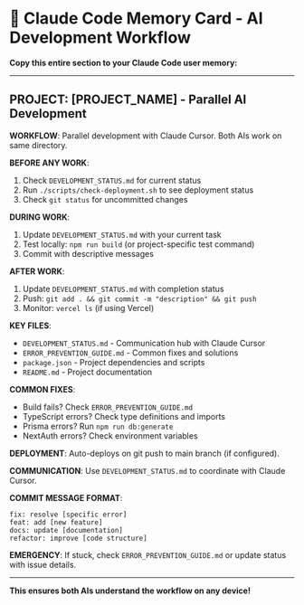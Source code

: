 # 🧠 Claude Code Memory Card - AI Development Workflow

**Copy this entire section to your Claude Code user memory:**

---

## PROJECT: [PROJECT_NAME] - Parallel AI Development

**WORKFLOW**: Parallel development with Claude Cursor. Both AIs work on same directory.

**BEFORE ANY WORK**:
1. Check `DEVELOPMENT_STATUS.md` for current status
2. Run `./scripts/check-deployment.sh` to see deployment status
3. Check `git status` for uncommitted changes

**DURING WORK**:
1. Update `DEVELOPMENT_STATUS.md` with your current task
2. Test locally: `npm run build` (or project-specific test command)
3. Commit with descriptive messages

**AFTER WORK**:
1. Update `DEVELOPMENT_STATUS.md` with completion status
2. Push: `git add . && git commit -m "description" && git push`
3. Monitor: `vercel ls` (if using Vercel)

**KEY FILES**:
- `DEVELOPMENT_STATUS.md` - Communication hub with Claude Cursor
- `ERROR_PREVENTION_GUIDE.md` - Common fixes and solutions
- `package.json` - Project dependencies and scripts
- `README.md` - Project documentation

**COMMON FIXES**:
- Build fails? Check `ERROR_PREVENTION_GUIDE.md`
- TypeScript errors? Check type definitions and imports
- Prisma errors? Run `npm run db:generate`
- NextAuth errors? Check environment variables

**DEPLOYMENT**: Auto-deploys on git push to main branch (if configured).

**COMMUNICATION**: Use `DEVELOPMENT_STATUS.md` to coordinate with Claude Cursor.

**COMMIT MESSAGE FORMAT**:
```
fix: resolve [specific error]
feat: add [new feature]
docs: update [documentation]
refactor: improve [code structure]
```

**EMERGENCY**: If stuck, check `ERROR_PREVENTION_GUIDE.md` or update status with issue details.

---

**This ensures both AIs understand the workflow on any device!**
